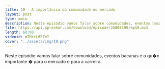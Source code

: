 ```yaml
---
title: 19 - A importância da comunidade no mercado
layout: post
type: main
description: Neste episódio vamos falar sobre comunidades, eventos bacanas e o qu�o importante � para o mercado e para a carreira.
file: https://api.spreaker.com/download/episode/26808199/ep19.mp3
length: 60:00
videoid: mIMkiL6PZeY
cover: "../assets/img/19.png"
---
```


Neste episódio vamos falar sobre comunidades, eventos bacanas e o qu�o importante � para o mercado e para a carreira.